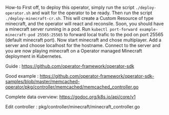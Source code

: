 How-to
First off, to deploy this operator, simply run the script ```./deploy-operator.sh``` and wait for the operator to be ready. Then run the script ```./deploy-minecraft-cr.sh```. This will create a Custom Resource of type minecraft, and the operator will react and reconsile. Soon, you should have a minecraft server running in a pod. Run ```kubectl port-forward example-minecraft-pod 25565:25565``` to forward local trafic to the pod on port 25565 (default minecraft port). Now start minecraft and chose multiplayer. Add a server and choose localhost for the hostname. Connect to the server and you are now playing minecraft on a Operator managed Minecraft deployment in Kubernetes.

Guide : 
https://github.com/operator-framework/operator-sdk

Good example :
https://github.com/operator-framework/operator-sdk-samples/blob/master/memcached-operator/pkg/controller/memcached/memcached_controller.go

Complete data overview:
https://godoc.org/k8s.io/api/core/v1

Edit controller :
pkg/controller/minecraft/minecraft_controller.go
